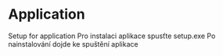 # Application
Setup for application
Pro instalaci aplikace spusťte setup.exe
Po nainstalování dojde ke spuštění aplikace
